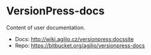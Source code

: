 # VersionPress-docs #

Content of user documentation.

* Docs: http://wiki.agilio.cz/versionpress:docssite
* Repo: https://bitbucket.org/agilio/versionpress-docs
